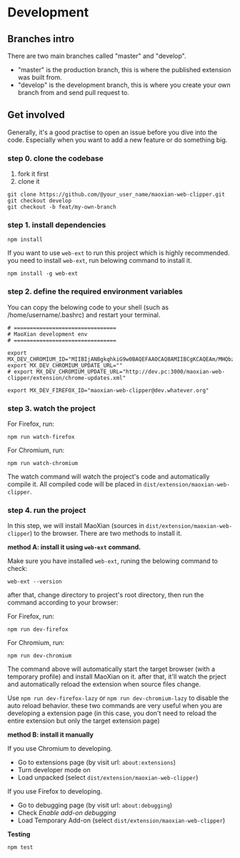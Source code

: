 
# Development

## Branches intro

There are two main branches called "master" and "develop".

* "master" is the production branch, this is where the published extension was built from.
* "develop" is the development branch, this is where you create your own branch from and send pull request to.


## Get involved

Generally, it's a good practise to open an issue before you dive into the code. Especially when you want to add a new feature or do something big.

### step 0. clone the codebase

1. fork it first
2. clone it

```shell
git clone https://github.com/@your_user_name/maoxian-web-clipper.git
git checkout develop
git checkout -b feat/my-own-branch
```


### step 1. install dependencies

```shell
npm install
```

If you want to use `web-ext` to run this project which is highly recommended. you need to install `web-ext`, run belowing command to install it.

```shell
npm install -g web-ext
```

### step 2. define the required environment variables

You can copy the belowing code to your shell (such as /home/username/.bashrc) and restart your terminal.

```shell
# ================================
# MaoXian development env
# ================================

export MX_DEV_CHROMIUM_ID="MIIBIjANBgkqhkiG9w0BAQEFAAOCAQ8AMIIBCgKCAQEAm/MHQbzfXMM/OBfPLvHRq1600omN/wra4Frbe+Rzpga5lDmycWuxlTrhKXyzF01YS5QCvNSYVS1NGNr4lHYE8UK0TJNaYViA9WFLdA3Q2Wqt9grvIuXJ8jZVgcZPgvLfOOiFuDypPbayWUEU0JPWtZHqXILnS9S+i6c8n3+nev+Khc0XHc2/QnrKUZqce3ZMXOQ7auzfExQB225GoitTy6K+SpFln3v1o9SE4cJkca+iTcPVlHDwsCm7ZnwSmAWv3Fz7BGmCg6zwsz/w31O85rNgHR0K3qNZCHXJVvN08ny8tQ9E6VdOkWCQzEOh75WJTu8tXi8s35QWKKQAv1aCoQIDAQAB"
export MX_DEV_CHROMIUM_UPDATE_URL=""
# export MX_DEV_CHROMIUM_UPDATE_URL="http://dev.pc:3000/maoxian-web-clipper/extension/chrome-updates.xml"

export MX_DEV_FIREFOX_ID="maoxian-web-clipper@dev.whatever.org"
```

### step 3. watch the project


For Firefox, run:

```shell
npm run watch-firefox
```

For Chromium, run:

```shell
npm run watch-chromium
```

The watch command will watch the project's code and automatically compile it.  All compiled code will be placed in `dist/extension/maoxian-web-clipper`.

### step 4. run the project

In this step, we will install MaoXian (sources in `dist/extension/maoxian-web-clipper`) to the browser. There are two methods to install it.

**method A: install it using `web-ext` command.**

Make sure you have installed `web-ext`, runing the belowing command to check:

```shell
web-ext --version
```

after that, change directory to project's root directory, then run the command according to your browser:

For Firefox, run:

```shell
npm run dev-firefox
```

For Chromium, run:

```
npm run dev-chromium
```

The command above will automatically start the target browser (with a temporary profile) and install MaoXian on it. after that, it'll watch the prject and automatically reload the extension when source files change.

Use `npm run dev-firefox-lazy` or `npm run dev-chromium-lazy` to disable the auto reload behavior. these two commands are very useful when you are developing a extension page (in this case, you don't need to reload the entire extension but only the target extension page)



**method B: install it manually**

If you use Chromium to developing.

* Go to extensions page (by visit url: `about:extensions`)
* Turn developer mode on
* Load unpacked (select `dist/extension/maoxian-web-clipper`)

If you use Firefox to developing.

* Go to debugging page (by visit url: `about:debugging`)
* Check _Enable add-on debugging_
* Load Temporary Add-on (select `dist/extension/maoxian-web-clipper`)



**Testing**

```shell
npm test
```
